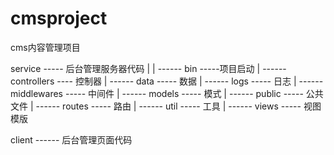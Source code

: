 # cmsproject

cms内容管理项目

service ----- 后台管理服务器代码
  |
  | ------ bin -----项目启动
  | ------ controllers ---- 控制器
  | ------ data ----- 数据
  | ------ logs ----- 日志
  | ------ middlewares ----- 中间件
  | ------ models ----- 模式
  | ------ public ----- 公共文件
  | ------ routes ----- 路由
  | ------ util ----- 工具
  | ------ views ----- 视图模版


client ------ 后台管理页面代码
